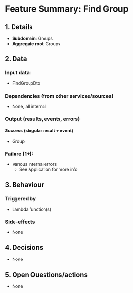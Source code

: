 # Feature Summary: Find Group

## 1. Details

- **Subdomain**: Groups
- **Aggregate root**: Groups

## 2. Data

### Input data:

- FindGroupDto

### Dependencies (from other services/sources)

- None, all internal

### Output (results, events, errors)

#### Success (singular result + event)

- Group

### Failure (1+):

- Various internal errors
  - See Application for more info

## 3. Behaviour

### Triggered by

- Lambda function(s)

### Side-effects

- None

## 4. Decisions

- None

## 5. Open Questions/actions

- None
